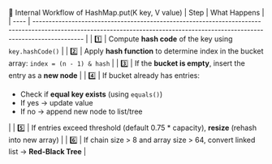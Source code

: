 🧠 Internal Workflow of HashMap.put(K key, V value)
| Step | What Happens                                                                                                                                                                |
| ---- | --------------------------------------------------------------------------------------------------------------------------------------------------------------------------- |
| 1️⃣  | Compute **hash code** of the key using `key.hashCode()`                                                                                                                     |
| 2️⃣  | Apply **hash function** to determine index in the bucket array: `index = (n - 1) & hash`                                                                                    |
| 3️⃣  | If the **bucket is empty**, insert the entry as a **new node**                                                                                                              |
| 4️⃣  | If bucket already has entries:<ul><li>Check if **equal key exists** (using `equals()`)</li><li>If yes → update value</li><li>If no → append new node to list/tree</li></ul> |
| 5️⃣  | If entries exceed threshold (default 0.75 \* capacity), **resize** (rehash into new array)                                                                                  |
| 6️⃣  | If chain size > 8 and array size > 64, convert linked list → **Red-Black Tree**                                                                                             |
